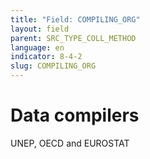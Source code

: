 ```yaml
---
title: "Field: COMPILING_ORG"
layout: field
parent: SRC_TYPE_COLL_METHOD
language: en
indicator: 8-4-2
slug: COMPILING_ORG
---
```

# Data compilers

UNEP, OECD and EUROSTAT